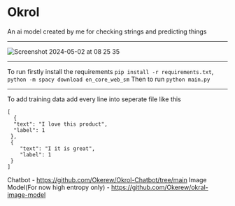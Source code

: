 # Okrol
An ai model created by me for checking strings and predicting things
____________
![Screenshot 2024-05-02 at 08 25 35](https://github.com/Okerew/okrol/assets/93822247/95c08c7e-472a-47b2-bf6c-d1d7fe56cfa7)
____________
To run firstly install the requirements `pip install -r requirements.txt`, `python -m spacy download en_core_web_sm`
Then to run `python main.py`
____________
To add training data add every line into seperate file like this
```
[
  {
  "text": "I love this product",
  "label": 1
 },
 {
    "text": "I it is great",
    "label": 1
 }
]
```
Chatbot - https://github.com/Okerew/Okrol-Chatbot/tree/main
Image Model(For now high entropy only) - https://github.com/Okerew/okral-image-model
